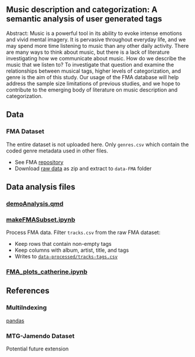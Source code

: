 ## Music description and categorization: A semantic analysis of user generated tags

Abstract: 
Music is a powerful tool in its ability to evoke intense emotions and vivid mental imagery. It is pervasive throughout everyday life, and we may spend more time listening to music than any other daily activity. There are many ways to think about music, but there is a lack of literature investigating how we communicate about music. How do we describe the music that we listen to? To investigate that question and examine the relationships between musical tags, higher levels of categorization, and genre is the aim of this study. Our usage of the FMA database will help address the sample size limitations of previous studies, and we hope to contribute to the emerging body of literature on music description and categorization.

## Data

### FMA Dataset

The entire dataset is not uploaded here. Only `genres.csv` which contain the coded genre metadata used in other files.

- See FMA [repository](https://github.com/mdeff/fma)
- Download [raw data](https://os.unil.cloud.switch.ch/fma/fma_metadata.zip) as zip and extract to `data-FMA` folder

## Data analysis files

### [demoAnalysis.qmd](https://github.com/mayabflannery/exp-music-semantics/blob/ffe45f733bdbe043fb625c279b27107e465b7138/analysis/demoAnalysis.qmd)

### [makeFMASubset.ipynb](https://github.com/mayabflannery/exp-music-semantics/blob/ffe45f733bdbe043fb625c279b27107e465b7138/analysis/makeFMASubset.ipynb)

Process FMA data. Filter `tracks.csv` from the raw FMA dataset:

- Keep rows that contain non-empty tags
- Keep columns with album, artist, title, and tags
- Writes to [`data-processed/tracks-tags.csv`](https://github.com/mayabflannery/exp-music-semantics/blob/d9348f33798f4cd198f8991bb273bc1a55fefb17/analysis/data-processed/tracks-tags.csv)

### [FMA_plots_catherine.ipynb](https://github.com/mayabflannery/exp-music-semantics/blob/main/analysis/FMA_plots_catherine.ipynb)


## References 

### MultiIndexing

[pandas](https://pandas.pydata.org/pandas-docs/version/1.2.1/user_guide/advanced.html#advanced-xs)

### MTG-Jamendo Dataset

Potential future extension
